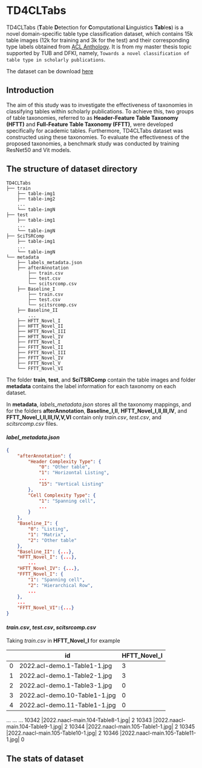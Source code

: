 # TD4CLTabs
TD4CLTabs (**T**able **D**etection for **C**omputational **L**inguistics **Tab**le**s**) is a novel domain-specific table type classification dataset, which contains 15k table images (12k for training and 3k for the test) and their corresponding type labels obtained from [ACL Anthology](https://aclanthology.org/). It is from my master thesis topic supported by TUB and DFKI, namely, `Towards a novel classification of table type in scholarly publications`.

The dataset can be download [here](https://drive.google.com/file/d/1toiPiinycEcwggbrkb2xZmhDc_CrBRsh/view?usp=sharing)

## Introduction

The aim of this study was to investigate the effectiveness of taxonomies in classifying
tables within scholarly publications. To
achieve this, two groups of table taxonomies, referred to as **Header-Feature Table Taxonomy (HFTT)** and **Full-Feature Table Taxonomy (FFTT)**, were
developed specifically for academic tables. Furthermore, TD4CLTabs dataset was constructed
using these taxonomies. To evaluate the effectiveness of the proposed taxonomies, a benchmark study was conducted by training ResNet50 and Vit models.

## The structure of dataset directory

```
TD4CLTabs
├── train
    ├── table-img1
    ├── table-img2
    ...
    └── table-imgN
├── test
    ├── table-img1
    ...
    └── table-imgN
├── SciTSRComp
    ├── table-img1
    ...
    └── table-imgN
└── metadata
    ├── labels_metadata.json
    ├── afterAnnotation
        ├── train.csv
        ├── test.csv
        └── scitsrcomp.csv
    ├── Baseline_I
        ├── train.csv
        ├── test.csv
        └── scitsrcomp.csv
    ├── Baseline_II
        ...
    ├── HFTT_Novel_I
    ├── HFTT_Novel_II
    ├── HFTT_Novel_III
    ├── HFTT_Novel_IV
    ├── FFTT_Novel_I
    ├── FFTT_Novel_II
    ├── FFTT_Novel_III
    ├── FFTT_Novel_IV
    ├── FFTT_Novel_V
    └── FFTT_Novel_VI
```

The folder **train**, **test**, and **SciTSRComp** contain the table images and folder **metadata** contains the label information for each taxonomy on each dataset.

In **metadata**, *labels_metadata.json* stores all the taxonomy mappings, and for the folders **afterAnnotation**, **Baseline_I,II**, **HFTT_Novel_I,II,III,IV**, and **FFTT_Novel_I,II,III,IV,V,VI** contain only *train.csv*, *test.csv*, and *scitsrcomp.csv* files.

#### *label_metadata.json*

```json
{
    "afterAnnotation": {
        "Header Complexity Type": {
            "0": "Other table",
            "1": "Horizontal Listing",
            ...
            "15": "Vertical Listing"
        },
        "Cell Complexity Type": {
            "1": "Spanning cell",
            ...
        }
    },
    "Baseline_I": {
        "0": "Listing",
        "1": "Matrix",
        "2": "Other table"
    },
    "Baseline_II": {...},
    "HFTT_Novel_I": {...},
        ...
    "HFTT_Novel_IV": {...},
    "FFTT_Novel_I": {
        "1": "Spanning cell",
        "2": "Hierarchical Row",
        ...
    },
    ...
    "FFTT_Novel_VI":{...}
}
```

#### *train.csv*, *test.csv*, *scitsrcomp.csv*

Taking *train.csv* in **HFTT_Novel_I** for example

| |id|HFTT_Novel_I|
|--|--|--|
|0 |2022.acl-demo.1-Table1-1.jpg| 3
1	|2022.acl-demo.1-Table2-1.jpg|	3
2	|2022.acl-demo.1-Table3-1.jpg|	0
3	|2022.acl-demo.10-Table1-1.jpg|	0
4	|2022.acl-demo.11-Table1-1.jpg|	0
...	...	...
10342	|2022.naacl-main.104-Table8-1.jpg|	2
10343	|2022.naacl-main.104-Table9-1.jpg|	2
10344	|2022.naacl-main.105-Table1-1.jpg|	2
10345	|2022.naacl-main.105-Table10-1.jpg|	2
10346	|2022.naacl-main.105-Table11-1.jpg|	0

## The stats of dataset

